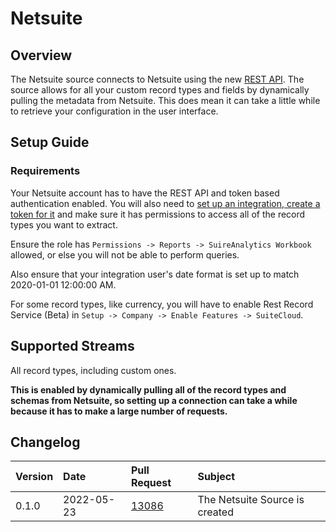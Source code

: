 # Netsuite

## Overview
The Netsuite source connects to Netsuite using the new [REST API](https://netsuite.custhelp.com/app/answers/detail/a_id/86949). The source allows for all your custom record types and fields by dynamically pulling the metadata from Netsuite. This does mean it can take a little while to retrieve your configuration in the user interface.

## Setup Guide

### Requirements
Your Netsuite account has to have the REST API and token based authentication enabled. You will also need to [set up an integration, create a token for it](https://netsuite.custhelp.com/app/answers/detail/a_id/86950#subsect_1559218712) and make sure it has permissions to access all of the record types you want to extract.

Ensure the role has `Permissions -> Reports -> SuireAnalytics Workbook` allowed, or else you will not be able to perform queries.

Also ensure that your integration user's date format is set up to match 2020-01-01 12:00:00 AM.

For some record types, like currency, you will have to enable Rest Record Service (Beta) in `Setup -> Company -> Enable Features -> SuiteCloud`.

## Supported Streams
All record types, including custom ones.

**This is enabled by dynamically pulling all of the record types and schemas from Netsuite, so setting up a connection can take a while because it has to make a large number of requests.**

## Changelog
| Version | Date       | Pull Request                                             | Subject                     |
| :------ | :--------- | :------------------------------------------------------- | :-------------------------- |
| 0.1.0   | 2022-05-23 | [13086](https://github.com/airbytehq/airbyte/pull/13086) | The Netsuite Source is created |
